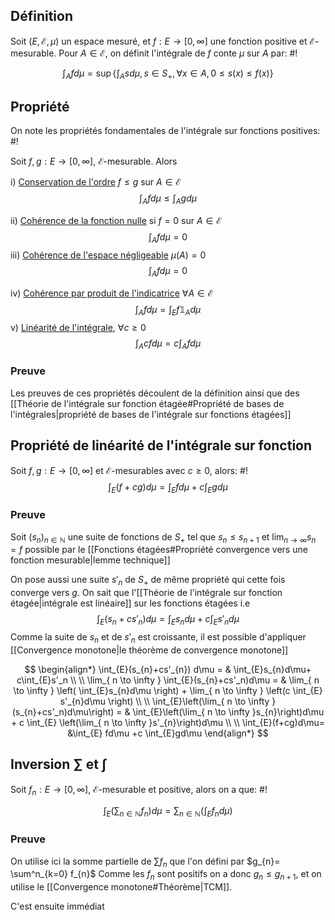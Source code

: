 ## Définition
Soit $(E, \mathcal E, \mu)$ un espace mesuré, et $f: E \to [0, \infty]$ une fonction positive et $\mathcal E$-mesurable. Pour $A \in \mathcal E$, on définit l'intégrale de $f$ conte $\mu$ sur $A$ par: #!

$$
\int_{A} fd\mu = \sup\left\{ \int_{A}sd\mu, s \in S_{+}, \forall x \in A, 0 \leq s(x) \leq f(x) \right\} 
$$

## Propriété
On note les propriétés fondamentales de l'intégrale sur fonctions positives: #!

Soit $f, g: E \to [0, \infty]$, $\mathcal E$-mesurable. Alors

i) <u>Conservation de l'ordre</u> $f \leq g$ sur $A \in \mathcal E$
$$
\int_{A}fd\mu \leq \int_{A}gd\mu
$$

ii) <u>Cohérence de la fonction nulle</u> si $f=0$ sur $A \in \mathcal E$ $$
\int_{A} fd\mu = 0
$$
iii) <u>Cohérence de l'espace négligeable</u> $\mu(A)= 0$
$$
\int_{A}fd\mu = 0
$$

iv) <u>Cohérence par produit de l'indicatrice</u> $\forall A \in \mathcal E$
$$
\int_{A} f d\mu = \int_{E}f\mathbb 1_{A}d\mu
$$
v) <u>Linéarité de l'intégrale</u>, $\forall c \geq 0$
$$
\int_{A}cfd\mu = c\int_{A}fd\mu
$$

### Preuve
Les preuves de ces propriétés découlent de la définition ainsi que des [[Théorie de l'intégrale sur fonction étagée#Propriété de bases de l'intégrales|propriété de bases de l'intégrale sur fonctions étagées]]


## Propriété de linéarité de l'intégrale sur fonction
Soit $f,g: E \to [0, \infty]$ et $\mathcal E$-mesurables avec $c \geq 0$, alors: #!
$$
\int_{E}(f+cg)d\mu=\int_{E}fd\mu+c\int_{E}gd\mu
$$

### Preuve
Soit $(s_{n})_{n \in \mathbb{N}}$ une suite de fonctions de $S_{+}$ tel que $s_{n} \leq s_{n+1}$ et $\lim_{ n \to \infty } s_{n} = f$ possible par le [[Fonctions étagées#Propriété convergence vers une fonction mesurable|lemme technique]]

On pose aussi une suite $s'_{n}$ de $S_{+}$ de même propriété qui cette fois converge vers $g$.
On sait que l'[[Théorie de l'intégrale sur fonction étagée|intégrale est linéaire]] sur les fonctions étagées i.e
$$
\int_{E}(s_{n}+cs'_{n}) d\mu = \int_{E}s_{n}d\mu+c\int_{E}s'_n
d\mu$$
Comme la suite de $s_{n}$ et de $s'_{n}$ est croissante, il est possible d'appliquer [[Convergence monotone|le théorème de convergence monotone]] 

$$
\begin{align*}
\int_{E}(s_{n}+cs'_{n}) d\mu = & \int_{E}s_{n}d\mu+ c\int_{E}s'_n \\ \\
\lim_{ n \to \infty } \int_{E}(s_{n}+cs'_n)d\mu = & \lim_{ n \to \infty } \left( \int_{E}s_{n}d\mu \right) + \lim_{ n \to \infty } \left(c \int_{E} s'_{n}d\mu \right) \\ \\
 \int_{E}\left(\lim_{ n \to \infty }(s_{n}+cs'_n)d\mu\right) = &   \int_{E}\left(\lim_{ n \to \infty }s_{n}\right)d\mu  +  c \int_{E} \left(\lim_{ n \to \infty }s'_{n}\right)d\mu  \\ \\
\int_{E}(f+cg)d\mu= &\int_{E} fd\mu +c \int_{E}gd\mu
\end{align*}
$$

## Inversion $\sum$ et $\int$ 
Soit $f_{n}: E \to [0, \infty]$, $\mathcal E$-mesurable et positive, alors on a que: #!

$$
\int_{E}\left(\sum_{n \in \mathbb{N}}f_{n}\right)d\mu = \sum_{n \in \mathbb{N}} \left(\int_{E} f_{n} d\mu\right)
$$

### Preuve
On utilise ici la somme partielle de $\sum f_{n}$ que l'on défini par $g_{n}= \sum^n_{k=0} f_{n}$
Comme les $f_{n}$ sont positifs on a donc $g_{n} \leq g_{n+1}$, et on utilise le [[Convergence monotone#Théorème|TCM]].

C'est ensuite immédiat

